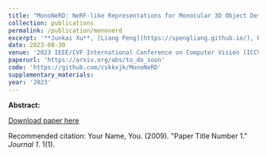 ```yaml
---
title: "MonoNeRD: NeRF-like Representations for Monocular 3D Object Detection"
collection: publications
permalink: /publication/mononerd
excerpt: '**Junkai Xu**, [Liang Peng](https://spengliang.github.io/), Haoran Cheng, Hao Li, Wei Qian, Ke Li, Wenxiao Wang, [Deng Cai](http://www.cad.zju.edu.cn/home/dengcai/)'
date: 2023-08-30
venue: '2023 IEEE/CVF International Conference on Computer Vision (ICCV)'
paperurl: 'https://arxiv.org/abs/to_do_soon'
code: 'https://github.com/cskkxjk/MonoNeRD'
supplementary_materials: 
year: '2023'
---
```


<b>Abstract:</b>

[Download paper here](http://academicpages.github.io/files/paper1.pdf)

Recommended citation: Your Name, You. (2009). "Paper Title Number 1." <i>Journal 1</i>. 1(1).

